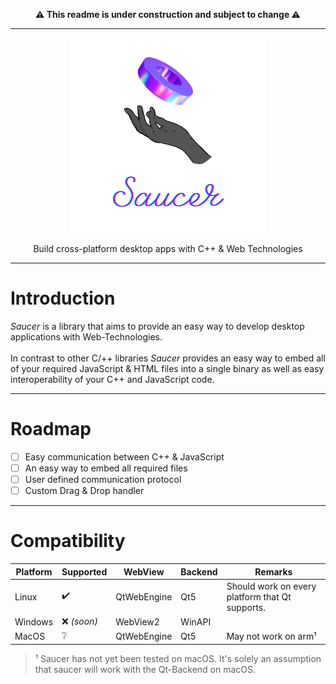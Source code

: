 <p align="center"> 
<b>⚠️ This readme is under construction and subject to change ⚠️</b>
</p> 


<hr>

<div align="center"> 
    <img src="assets/logo.png" height=312/>
</div>

<p align="center"> 
    Build cross-platform desktop apps with C++ & Web Technologies 
</p>

---

# Introduction
_Saucer_ is a library that aims to provide an easy way to develop desktop applications with Web-Technologies. 
<br/> <br/>
In contrast to other C/++ libraries _Saucer_ provides an easy way to embed all of your required JavaScript & HTML files into a single binary as well as easy interoperability of your C++ and JavaScript code.

---

# Roadmap
- [ ] Easy communication between C++ & JavaScript
- [ ] An easy way to embed all required files
- [ ] User defined communication protocol
- [ ] Custom Drag & Drop handler

---

# Compatibility

| Platform | Supported          | WebView     | Backend | Remarks                                         |
| -------- | ------------------ | ----------- | ------- | ----------------------------------------------- |
| Linux    | :heavy_check_mark: | QtWebEngine | Qt5     | Should work on every platform that Qt supports. |
| Windows  | :x: _(soon)_       | WebView2    | WinAPI  |                                                 |
| MacOS    | :grey_question:    | QtWebEngine | Qt5     | May not work on arm¹                            |

> ¹ Saucer has not yet been tested on macOS. It's solely an assumption that saucer will work with the Qt-Backend on macOS.